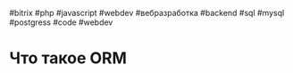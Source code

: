#bitrix #php #javascript #webdev #вебразработка #backend #sql #mysql #postgress #code #webdev 
# Что такое ORM